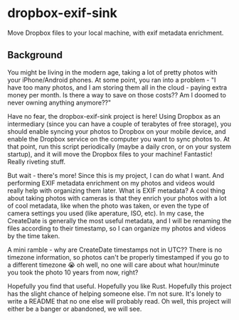 # dropbox-exif-sink
Move Dropbox files to your local machine, with exif metadata enrichment.

## Background
You might be living in the modern age, taking a lot of pretty photos with your iPhone/Android phones. At some point, you ran into a problem - "I have too many photos, and I am storing them all in the cloud - paying extra money per month. Is there a way to save on those costs?? Am I doomed to never owning anything anymore??"

Have no fear, the dropbox-exif-sink project is here! Using Dropbox as an intermediary (since you can have a couple of terabytes of free storage), you should enable syncing your photos to Dropbox on your mobile device, and enable the Dropbox service on the computer you want to sync photos to. At that point, run this script periodically (maybe a daily cron, or on your system startup), and it will move the Dropbox files to your machine! Fantastic! Really riveting stuff.

But wait - there's more! Since this is my project, I can do what I want. And performing EXIF metadata enrichment on my photos and videos would really help with organizing them later. What is EXIF metadata? A cool thing about taking photos with cameras is that they enrich your photos with a lot of cool metadata, like when the photo was taken, or even the type of camera settings you used (like aperature, ISO, etc). In my case, the CreateDate is generally the most useful metadata, and I will be renaming the files according to their timestamp, so I can organize my photos and videos by the time taken.

A mini ramble - why are CreateDate timestamps not in UTC?? There is no timezone information, so photos can't be properly timestamped if you go to a different timezone 😭 oh well, no one will care about what hour/minute you took the photo 10 years from now, right?

Hopefully you find that useful. Hopefully you like Rust. Hopefully this project has the slight chance of helping someone else. I'm not sure. It's lonely to write a README that no one else will probably read. Oh well, this project will either be a banger or abandoned, we will see.


